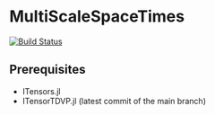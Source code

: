 # MultiScaleSpaceTimes

[![Build Status](https://github.com/shinaoka/MultiScaleSpaceTimes.jl/actions/workflows/CI.yml/badge.svg?branch=main)](https://github.com/shinaoka/MultiScaleSpaceTimes.jl/actions/workflows/CI.yml?query=branch%3Amain)

## Prerequisites
* ITensors.jl
* ITensorTDVP.jl (latest commit of the main branch)
